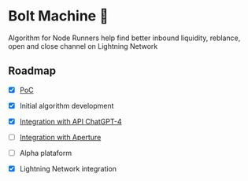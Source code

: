 # Bolt Machine 🤖

Algorithm for Node Runners help find better inbound liquidity, reblance, open and close channel on Lightning Network

## Roadmap

- [x] [PoC](https://github.com/AreaLayer/Bolt-Machine-AI)
- [x] Initial algorithm development
- [x] [Integration with  API ChatGPT-4](https://platform.openai.com/docs/introduction/overview)
- [ ] [Integration with  Aperture](https://github.com/lightninglabs/aperture/tree/master)
- [ ] Alpha plataform
- [x] Lightning Network integration 

